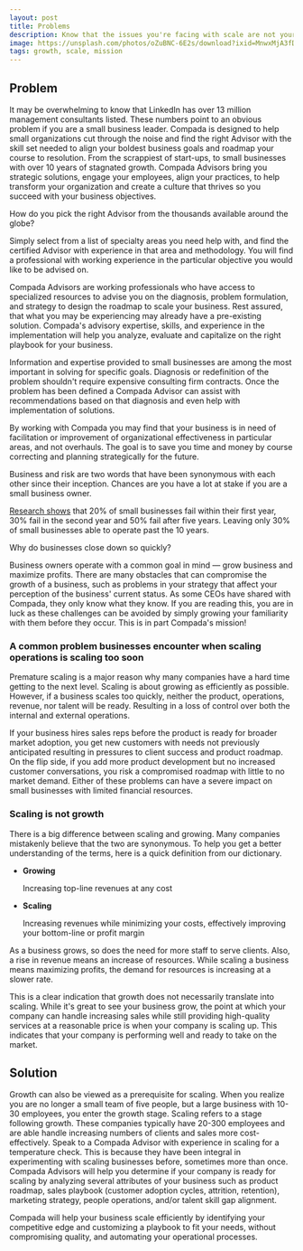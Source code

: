 ```yaml
---
layout: post
title: Problems
description: Know that the issues you're facing with scale are not your own. Let us help!
image: https://unsplash.com/photos/oZuBNC-6E2s/download?ixid=MnwxMjA3fDB8MXxzZWFyY2h8MTZ8fHNvbHV0aW9uc3xlbnwwfHx8fDE2NjQzNDE0NzU&force=true&w=1920
tags: growth, scale, mission
---
```


## Problem

It may be overwhelming to know that LinkedIn has over 13 million management consultants listed. These numbers point to an obvious problem if you are a small business leader. Compada is designed to help small organizations cut through the noise and find the right Advisor with the skill set needed to align your boldest business goals and roadmap your course to resolution. From the scrappiest of start-ups, to small businesses with over 10 years of stagnated growth. Compada Advisors bring you strategic solutions, engage your employees, align your practices, to help transform your organization and create a culture that thrives so you succeed with your business objectives.

How do you pick the right Advisor from the thousands available around the globe?

Simply select from a list of specialty areas you need help with, and find the certified Advisor with experience in that area and methodology. You will find a professional with working experience in the particular objective you would like to be advised on.

Compada Advisors are working professionals who have access to specialized resources to advise you on the diagnosis, problem formulation, and strategy to design the roadmap to scale your business. Rest assured, that what you may be experiencing may already have a pre-existing solution. Compada's advisory expertise, skills, and experience in the implementation will help you analyze, evaluate and capitalize on the right playbook for your business.

Information and expertise provided to small businesses are among the most important in solving for specific goals. Diagnosis or redefinition of the problem shouldn't require expensive consulting firm contracts. Once the problem has been defined a Compada Advisor can assist with recommendations based on that diagnosis and even help with implementation of solutions.

By working with Compada you may find that your business is in need of facilitation or improvement of organizational effectiveness in particular areas, and not overhauls. The goal is to save you time and money by course correcting and planning strategically for the future.

Business and risk are two words that have been synonymous with each other since their inception. Chances are you have a lot at stake if you are a small business owner.

[Research shows](https://www.fundera.com/blog/what-percentage-of-small-businesses-fail) that 20% of small businesses fail within their first year, 30% fail in the second year and 50% fail after five years. Leaving only 30% of small businesses able to operate past the 10 years.

Why do businesses close down so quickly?

Business owners operate with a common goal in mind — grow business and maximize profits. There are many obstacles that can compromise the growth of a business, such as problems in your strategy that affect your perception of the business' current status. As some CEOs have shared with Compada, they only know what they know. If you are reading this, you are in luck as these challenges can be avoided by simply growing your familiarity with them before they occur. This is in part Compada's mission!

### A common problem businesses encounter when scaling operations is scaling too soon

Premature scaling is a major reason why many companies have a hard time getting to the next level. Scaling is about growing as efficiently as possible. However, if a business scales too quickly, neither the product, operations, revenue, nor talent will be ready. Resulting in a loss of control over both the internal and external operations.

If your business hires sales reps before the product is ready for broader market adoption, you get new customers with needs not previously anticipated resulting in pressures to client success and product roadmap. On the flip side, if you add more product development but no increased customer conversations, you risk a compromised roadmap with little to no market demand. Either of these problems can have a severe impact on small businesses with limited financial resources.

### Scaling is not growth

There is a big difference between scaling and growing. Many companies mistakenly believe that the two are synonymous. To help you get a better understanding of the terms, here is a quick definition from our dictionary.

- **Growing**

  Increasing top-line revenues at any cost

- **Scaling**

  Increasing revenues while minimizing your costs, effectively improving your bottom-line or profit margin

As a business grows, so does the need for more staff to serve clients. Also, a rise in revenue means an increase of resources. While scaling a business means maximizing profits, the demand for resources is increasing at a slower rate.

This is a clear indication that growth does not necessarily translate into scaling. While it's great to see your business grow, the point at which your company can handle increasing sales while still providing high-quality services at a reasonable price is when your company is scaling up. This indicates that your company is performing well and ready to take on the market.

## Solution

Growth can also be viewed as a prerequisite for scaling. When you realize you are no longer a small team of five people, but a large business with 10-30 employees, you enter the growth stage. Scaling refers to a stage following growth. These companies typically have 20-300 employees and are able handle increasing numbers of clients and sales more cost-effectively.
Speak to a Compada Advisor with experience in scaling for a temperature check. This is because they have been integral in experimenting with scaling businesses before, sometimes more than once. Compada Advisors will help you determine if your company is ready for scaling by analyzing several attributes of your business such as product roadmap, sales playbook (customer adoption cycles, attrition, retention), marketing strategy, people operations, and/or talent skill gap alignment.

Compada will help your business scale efficiently by identifying your competitive edge and customizing a playbook to fit your needs, without compromising quality, and automating your operational processes.
